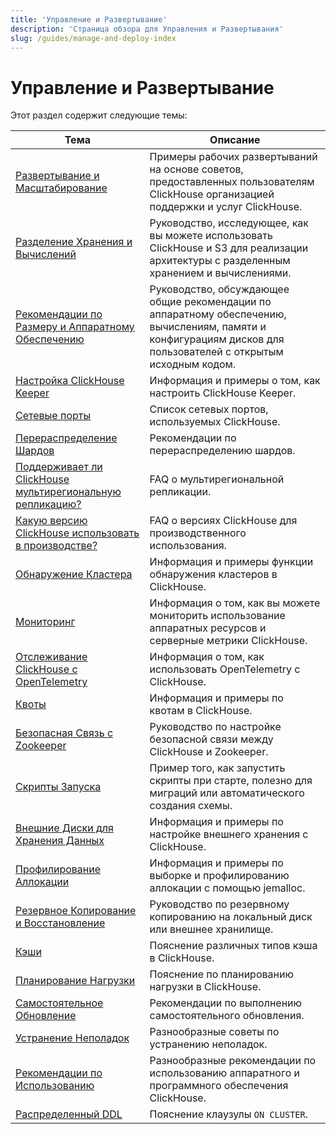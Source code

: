 ```yaml
---
title: 'Управление и Развертывание'
description: 'Страница обзора для Управления и Развертывания'
slug: /guides/manage-and-deploy-index
---
```



# Управление и Развертывание

Этот раздел содержит следующие темы:

| Тема                                                                                                 | Описание                                                                                                                       |
|-------------------------------------------------------------------------------------------------------|-----------------------------------------------------------------------------------------------------------------------------------|
| [Развертывание и Масштабирование](/deployment-guides/index)                                                 | Примеры рабочих развертываний на основе советов, предоставленных пользователям ClickHouse организацией поддержки и услуг ClickHouse. |
| [Разделение Хранения и Вычислений](/guides/separation-storage-compute)                       | Руководство, исследующее, как вы можете использовать ClickHouse и S3 для реализации архитектуры с разделенным хранением и вычислениями.                |
| [Рекомендации по Размеру и Аппаратному Обеспечению](/guides/sizing-and-hardware-recommendations)            | Руководство, обсуждающее общие рекомендации по аппаратному обеспечению, вычислениям, памяти и конфигурациям дисков для пользователей с открытым исходным кодом.      |
| [Настройка ClickHouse Keeper](/guides/sre/keeper/clickhouse-keeper)                         | Информация и примеры о том, как настроить ClickHouse Keeper.                                                                   |
| [Сетевые порты](/guides/sre/network-ports)                                                    | Список сетевых портов, используемых ClickHouse.                                                                                         |
| [Перераспределение Шардов](/guides/sre/scaling-clusters)                                           | Рекомендации по перераспределению шардов.                                                                                           |
| [Поддерживает ли ClickHouse мультирегиональную репликацию?](/faq/operations/multi-region-replication) | FAQ о мультирегиональной репликации.                                                                                                  |
| [Какую версию ClickHouse использовать в производстве?](/faq/operations/production)                  | FAQ о версиях ClickHouse для производственного использования.                                                                                    |
| [Обнаружение Кластера](/operations/cluster-discovery)                                            | Информация и примеры функции обнаружения кластеров в ClickHouse.                                                               |
| [Мониторинг](/operations/monitoring)                                                          | Информация о том, как вы можете мониторить использование аппаратных ресурсов и серверные метрики ClickHouse.                                |
| [Отслеживание ClickHouse с OpenTelemetry](/operations/opentelemetry)                            | Информация о том, как использовать OpenTelemetry с ClickHouse.                                                                               |
| [Квоты](/operations/quotas)                                                                  | Информация и примеры по квотам в ClickHouse.                                                                                 |
| [Безопасная Связь с Zookeeper](/operations/ssl-zookeeper)                             | Руководство по настройке безопасной связи между ClickHouse и Zookeeper.                                                       |
| [Скрипты Запуска](/operations/startup-scripts)                                                | Пример того, как запустить скрипты при старте, полезно для миграций или автоматического создания схемы.                         |
| [Внешние Диски для Хранения Данных](/operations/storing-data)                                   | Информация и примеры по настройке внешнего хранения с ClickHouse.                                                         |
| [Профилирование Аллокации](/operations/allocation-profiling)                                      | Информация и примеры по выборке и профилированию аллокации с помощью jemalloc.                                                      |
| [Резервное Копирование и Восстановление](/operations/backup)                                                      | Руководство по резервному копированию на локальный диск или внешнее хранилище.                                                                          |
| [Кэши](/operations/caches)                                                                  | Пояснение различных типов кэша в ClickHouse.                                                                               |
| [Планирование Нагрузки](/operations/workload-scheduling)                                        | Пояснение по планированию нагрузки в ClickHouse.                                                                                   |
| [Самостоятельное Обновление](/operations/update)                                                    | Рекомендации по выполнению самостоятельного обновления.                                                                                |
| [Устранение Неполадок](/guides/troubleshooting)                                                    | Разнообразные советы по устранению неполадок.                                                                                                    |
| [Рекомендации по Использованию](/operations/tips)                                                     | Разнообразные рекомендации по использованию аппаратного и программного обеспечения ClickHouse.                                                                  |
| [Распределенный DDL](/sql-reference/distributed-ddl)                                             | Пояснение клаузулы `ON CLUSTER`.                                                                                             |
